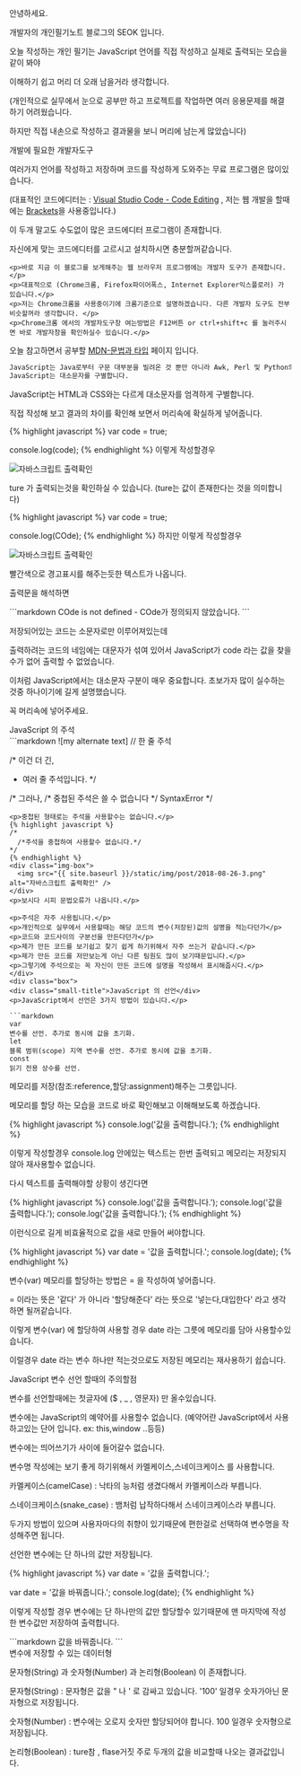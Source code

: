 <div class="box">
  <p>안녕하세요.</p>
  <p>개발자의 개인필기노트 블로그의 SEOK 입니다.</p>
  <p>오늘 작성하는 개인 필기는 JavaScript 언어를 직접 작성하고 실제로 출력되는 모습을 같이 봐야</p>
  <p>이해하기 쉽고 머리 더 오래 남을거라 생각합니다. </p>
  <p>(개인적으로 실무에서 눈으로 공부만 하고 프로젝트를 작업하면 여러 응용문제를 해결하기 어려웠습니다.</p>
  <p>하지만 직접 내손으로 작성하고 결과물을 보니 머리에 남는게 많았습니다)</p>
</div>
<div class="box">
  <div class="small-title">개발에 필요한 개발자도구</div>
  <p>여러가지 언어를 작성하고 저장하며 코드를 작성하게 도와주는 무료 프로그램은 많이있습니다.</p>
    <p>(대표적인 코드에디터는 : <a href="https://code.visualstudio.com/" target="_blank">Visual Studio Code - Code Editing</a> , 저는 웹 개발을 할때에는 <a href="http://brackets.io/" target="_blank">Brackets</a>을 사용중입니다.)</p>
  <p>이 두개 말고도 수도없이 많은 코드에디터 프로그램이 존재합니다.</p>
  <p>자신에게 맞는 코드에디터를 고르시고 설치하시면 충분할꺼같습니다.</p>
    
    <p>바로 지금 이 블로그를 보게해주는 웹 브라우저 프로그램에는 개발자 도구가 존재합니다.</p>
    <p>대표적으로 (Chrome크롬, Firefox파이어폭스, Internet Explorer익스플로러) 가 있습니다.</p>
    <p>저는 Chrome크롬을 사용중이기에 크롬기준으로 설명하겠습니다. 다른 개발자 도구도 전부 비슷할꺼라 생각합니다. </p>
    <p>Chrome크롬 에서의 개발자도구창 여는방법은 F12버튼 or ctrl+shift+c 를 눌러주시면 바로 개발자창을 확인하실수 있습니다.</p>
</div>
<div class="box">
  오늘 참고하면서 공부할 <a href="https://developer.mozilla.org/ko/docs/Web/JavaScript/Guide/Values,_variables,_and_literals" target="_blank">MDN-문법과 타입</a> 페이지 입니다.

  ```markdown
  JavaScript는 Java로부터 구문 대부분을 빌려온 것 뿐만 아니라 Awk, Perl 및 Python의 영향도 받았습니다.
  JavaScript는 대소문자를 구별합니다.
  ```
  <p>JavaScript는 HTML과 CSS와는 다르게 대소문자를 엄격하게 구별합니다.</p>
  <p>직접 작성해 보고 결과의 차이를 확인해 보면서 머리속에 확실하게 넣어줍니다.</p>

  {% highlight javascript %}
  var code = true;

  console.log(code);
  {% endhighlight %}
  이렇게 작성할경우

  <div class="img-box">
    <img src="{{ site.baseurl }}/static/img/post/2018-08-26-1.png" alt="자바스크립트 출력확인" />
  </div>
  <p>ture 가 출력되는것을 확인하실 수 있습니다. (ture는 값이 존재한다는 것을 의미합니다)</p>

  {% highlight javascript %}
  var code = true;

  console.log(COde);
  {% endhighlight %}
  하지만 이렇게 작성할경우

  <div class="img-box">
    <img src="{{ site.baseurl }}/static/img/post/2018-08-26-2.png" alt="자바스크립트 출력확인" />
  </div>
  <p>빨간색으로 경고표시를 해주는듯한 텍스트가 나옵니다.</p>
  <p>출력문을 해석하면</p>
  ```markdown
  COde is not defined - COde가 정의되지 않았습니다.
  ```
  <p>저장되어있는 코드는 소문자로만 이루어져있는데</p>
  <p>출력하려는 코드의 네임에는 대문자가 섞여 있어서 JavaScript가 code 라는 값을 찾을수가 없어 출력할 수 없었습니다.</p>

  <p>이처럼 JavaScript에서는 대소문자 구분이 매우 중요합니다. 초보가자 많이 실수하는 것중 하나이기에 길게 설명했습니다.</p>
  <p>꼭 머리속에 넣어주세요.</p>
  </div>
  <div class="small-title">JavaScript 의 주석</div>
  ```markdown
  ![my alternate text]
  // 한 줄 주석

  /* 이건 더 긴,
   * 여러 줄 주석입니다.
   */

  /* 그러나, /* 중첩된 주석은 쓸 수 없습니다 */ SyntaxError */
  ```
  <p>중첩된 형태로는 주석을 사용할수는 없습니다.</p>
  {% highlight javascript %}
  /*
    /*주석을 중첩하여 사용할수 없습니다.*/
  */
  {% endhighlight %}
  <div class="img-box">
    <img src="{{ site.baseurl }}/static/img/post/2018-08-26-3.png" alt="자바스크립트 출력확인" />
  </div>
  <p>보시다 시피 문법오류가 나옵니다.</p>

  <p>주석은 자주 사용됩니다.</p>
  <p>개인적으로 실무에서 사용할때는 해당 코드의 변수(저장된)값의 설명을 적는다던가</p>
  <p>코드와 코드사이의 구분선을 만든다던가</p>
  <p>제가 만든 코드를 보기쉽고 찾기 쉽게 하기위해서 자주 쓰는거 같습니다.</p>
  <p>제가 만든 코드를 저만보는게 아닌 다른 팀원도 많이 보기때문입니다.</p>
  <p>그렇기에 주석으로는 꼭 자신이 만든 코드에 설명을 작성해서 표시해줍시다.</p>
</div>
<div class="box">
  <div class="small-title">JavaScript 의 선언</div>
  <p>JavaScript에서 선언은 3가지 방법이 있습니다.</p>

```markdown
var
변수를 선언. 추가로 동시에 값을 초기화.
let
블록 범위(scope) 지역 변수를 선언. 추가로 동시에 값을 초기화.
const
읽기 전용 상수를 선언.
```
<p>메모리를 저장(참조:reference,할당:assignment)해주는 그릇입니다.</p>

<p>메모리를 할당 하는 모습을 코드로 바로 확인해보고 이해해보도록 하겠습니다.</p>
{% highlight javascript %}
console.log('값을 출력합니다.');
{% endhighlight %}
<p>이렇게 작성할경우 console.log 안에있는 텍스트는 한번 출력되고 메모리는 저장되지 않아 재사용할수 없습니다.</p>
<p>다시 텍스트를 출력해야할 상황이 생긴다면</p>
{% highlight javascript %}
console.log('값을 출력합니다.');
console.log('값을 출력합니다.');
console.log('값을 출력합니다.');
{% endhighlight %}
<p>이런식으로 길게 비효율적으로 값을 새로 만들어 써야합니다.</p>

{% highlight javascript %}
var date = '값을 출력합니다.';
console.log(date);
{% endhighlight %}
<p>변수(var) 메모리를 할당하는 방법은 = 을 작성하여 넣어줍니다.</p>
<p> = 이라는 뜻은 '같다' 가 아니라 '할당해준다' 라는 뜻으로 '넣는다,대입한다' 라고 생각하면 될꺼같습니다.</p>
<p>이렇게 변수(var) 에 할당하여 사용할 경우 date 라는 그릇에 메모리를 담아 사용할수있습니다.</p>
<p>이럴경우 date 라는 변수 하나만 적는것으로도 저장된 메모리는 재사용하기 쉽습니다.</p>
</div>
<div class="box">
  <div class="small-title">JavaScript 변수 선언 할때의 주의할점</div>
  <p>변수를 선언할때에는 첫글자에 ($ , _ , 영문자) 만 올수있습니다.</p>
  <p>변수에는 JavaScript의 예약어를 사용할수 없습니다. (예약어란 JavaScript에서 사용하고있는 단어 입니다. ex: this,window ..등등)</p>
  <p>변수에는 띄어쓰기가 사이에 들어갈수 없습니다.</p>

  <p>변수명 작성에는 보기 좋게 하기위해서 카멜케이스,스네이크케이스 를 사용합니다.</p>
  <p>카멜케이스(camelCase) : 낙타의 능처럼 생겼다해서 카멜케이스라 부릅니다.</p>
  <p>스네이크케이스(snake_case) : 뱀처럼 납작하다해서 스네이크케이스라 부릅니다.</p>
  <p>두가지 방법이 있으며 사용자마다의 취향이 있기때문에 편한걸로 선택하여 변수명을 작성해주면 됩니다.</p>

  <p>선언한 변수에는 단 하나의 값만 저장됩니다.</p>

  {% highlight javascript %}
  var date = '값을 출력합니다.';

  var date = '값을 바꿔줍니다.';
  console.log(date);
  {% endhighlight %}
  <p>이렇게 작성할 경우 변수에는 단 하나만의 값만 할당할수 있기때문에 맨 마지막에 작성한 변수값만 저장하여 출력합니다.</p>
  ```markdown
  값을 바꿔줍니다.
  ```
</div>
<div class="box">
  <div class="small-title">변수에 저장할 수 있는 데이터형</div>
  <p>문자형(String) 과 숫자형(Number) 과 논리형(Boolean) 이 존재합니다.</p>
  <p>문자형(String) : 문자형은 값을 " 나 ' 로 감싸고 있습니다. '100' 일경우 숫자가아닌 문자형으로 저장됩니다.</p>
  <p>숫자형(Number) : 변수에는 오로지 숫자만 할당되어야 합니다. 100 일경우 숫자형으로 저장됩니다.</p>
  <p>논리형(Boolean) : ture참 , flase거짓 주로 두개의 값을 비교할때 나오는 결과값입니다.</p>
</div> 
